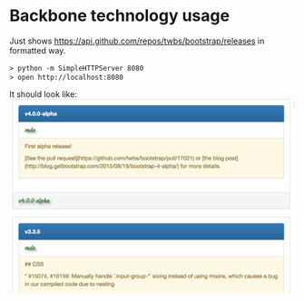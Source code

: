 # Backbone technology usage

Just shows https://api.github.com/repos/twbs/bootstrap/releases in formatted way.

```
> python -m SimpleHTTPServer 8080
> open http://localhost:8080
```

It should look like:
![](https://raw.githubusercontent.com/AlexKVal/bb-github-releases/images/shot.png)
